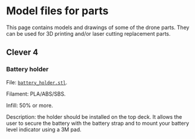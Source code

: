 # Model files for parts

This page contains models and drawings of some of the drone parts. They can be used for 3D printing and/or laser cutting replacement parts.

## Clever 4

### Battery holder

File: [`battery_holder.stl`](https://github.com/CopterExpress/clever/raw/master/docs/assets/battery_holder.stl).

Filament: PLA/ABS/SBS.

Infill: 50% or more.

Description: the holder should be installed on the top deck. It allows the user to secure the battery with the battery strap and to mount your battery level indicator using a 3M pad.
